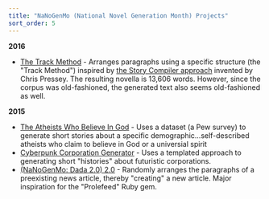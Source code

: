 ```yaml
---
title: "NaNoGenMo (National Novel Generation Month) Projects"
sort_order: 5
---
```

<strong><p>2016</p></strong>
<ul>
  <li><a href="https://github.com/NaNoGenMo/2016/issues/15">The Track Method</a> - Arranges paragraphs using a specific structure (the "Track Method") inspired by <a href="https://gist.github.com/cpressey/6324fff6ef0dfdf69b96">the Story Compiler approach</a> invented by Chris Pressey. The resulting novella is 13,606 words. However, since the corpus was old-fashioned, the generated text also seems old-fashioned as well.</li>
</ul>
<strong><p>2015</p></strong>
<ul>
  <li><a href="https://github.com/dariusk/NaNoGenMo-2015/issues/45">The Atheists Who Believe In God</a> - Uses a dataset (a Pew survey) to generate short stories about a specific demographic...self-described atheists who claim to believe in God or a universial spirit</li>
  <li><a href="https://github.com/dariusk/NaNoGenMo-2015/issues/168">Cyberpunk Corporation Generator</a> - Uses a templated approach to generating short "histories" about futuristic corporations.</li>
  <li><a href="https://github.com/dariusk/NaNoGenMo-2015/issues/180">(NaNoGenMo: Dada 2.0) 2.0</a> - Randomly arranges the paragraphs of a preexisting news article, thereby "creating" a new article. Major inspiration for the "Prolefeed" Ruby gem.</li>
</ul>
